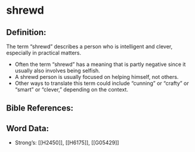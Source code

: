 # shrewd

## Definition:

The term “shrewd” describes a person who is intelligent and clever, especially in practical matters.

* Often the term “shrewd” has a meaning that is partly negative since it usually also involves being selfish.
* A shrewd person is usually focused on helping himself, not others.
* Other ways to translate this term could include “cunning” or “crafty” or “smart” or “clever,” depending on the context.

## Bible References:

## Word Data:

* Strong’s: [[H2450]], [[H6175]], [[G05429]]
